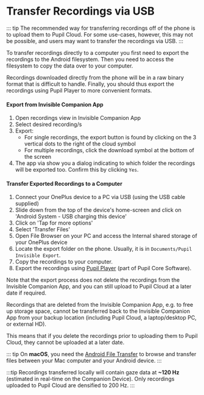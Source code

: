 # Transfer Recordings via USB

::: tip
The recommended way for transferring recordings off of the phone is to upload them to Pupil Cloud. For some use-cases, however, this may not be possible, and users may want to transfer the recordings via USB.
:::

To transfer recordings directly to a computer you first need to export the recordings to the Android filesystem. Then you need to access the filesystem to copy the data over to your computer.

Recordings downloaded directly from the phone will be in a raw binary format that is difficult to handle. Finally, you should thus export the recordings using Pupil Player to more convenient formats.

#### Export from Invisible Companion App

1. Open recordings view in Invisible Companion App
2. Select desired recording/s
3. Export:
   - For single recordings, the export button is found by clicking on the 3 vertical dots to
     the right of the cloud symbol
   - For multiple recordings, click the download symbol at the bottom of the screen
4. The app via show you a dialog indicating to which folder the recordings will be exported too. Confirm this by clicking `Yes`.

#### Transfer Exported Recordings to a Computer

1. Connect your OnePlus device to a PC via USB (using the USB cable supplied)
2. Slide down from the top of the device's home-screen and click on 'Android System - USB charging this device'
3. Click on 'Tap for more options'
4. Select 'Transfer Files'
5. Open File Browser on your PC and access the Internal shared storage of your OnePlus device
6. Locate the export folder on the phone. Usually, it is in `Documents/Pupil Invisible Export`.
7. Copy the recordings to your computer.
8. Export the recordings using [Pupil Player](https://docs.pupil-labs.com/core/software/pupil-player/#export) (part of Pupil Core Software).

<DownloadLinks/>

Note that the export process does not delete the recordings from the Invisible Companion App, and you can still upload
to Pupil Cloud at a later date if required.

Recordings that are deleted from the Invisible Companion App, e.g. to free up storage space, cannot be transferred back
to the Invisible Companion App from your backup location (including Pupil Cloud, a laptop/desktop PC, or external HD).

This means that if you delete the recordings prior to uploading them to Pupil Cloud, they cannot be uploaded at a later date.

::: tip
On **macOS**, you need the <a href="https://www.android.com/filetransfer/" alt="Android File Transfer website">Android File Transfer</a> to browse and transfer files between your Mac computer and your Android device.
:::

:::tip
Recordings transferred locally will contain gaze data at **~120 Hz** (estimated in real-time on the Companion Device). Only
recordings uploaded to Pupil Cloud are densified to 200 Hz.
:::
